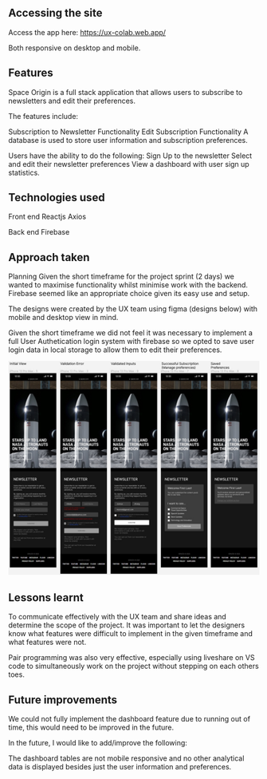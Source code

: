 
## Accessing the site
Access the app here: https://ux-colab.web.app/

Both responsive on desktop and mobile.

## Features

Space Origin is a full stack application that allows users to subscribe to newsletters and edit their preferences.

The features include:

Subscription to Newsletter Functionality
Edit Subscription Functionality
A database is used to store user information and subscription preferences.

Users have the ability to do the following:
Sign Up to the newsletter
Select and edit their newsletter preferences
View a dashboard with user sign up statistics.

## Technologies used

Front end
Reactjs
Axios

Back end
Firebase

## Approach taken

Planning
Given the short timeframe for the project sprint (2 days) we wanted to maximise functionality whilst minimise work with the backend. Firebase seemed like an appropriate choice given its easy use and setup.

The designs were created by the UX team using figma (designs below) with mobile and desktop view in mind.

Given the short timeframe we did not feel it was necessary to implement a full User Authetication login system with firebase so we opted to save user login data in local storage to allow them to edit their preferences.

![designs](src/images/FigmaDesign.jpg)


## Lessons learnt

To communicate effectively with the UX team and share ideas and determine the scope of the project. It was important to let the designers know what features were difficult to implement in the given timeframe and what features were not.

Pair programming was also very effective, especially using liveshare on VS code to simultaneously work on the project without stepping on each others toes.

## Future improvements

We could not fully implement the dashboard feature due to running out of time, this would need to be improved in the future.

In the future, I would like to add/improve the following:

The dashboard tables are not mobile responsive and no other analytical data is displayed besides just the user information and preferences.

